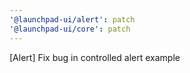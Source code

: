 ```yaml
---
'@launchpad-ui/alert': patch
'@launchpad-ui/core': patch
---
```


[Alert] Fix bug in controlled alert example
